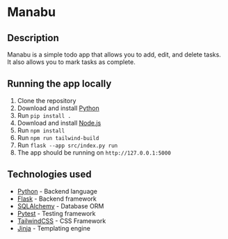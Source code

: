 # Manabu

## Description

Manabu is a simple todo app that allows you to add, edit, and delete tasks. It also allows you to mark tasks as
complete.

## Running the app locally

1. Clone the repository
2. Download and install [Python](https://www.python.org/downloads/)
3. Run `pip install .`
4. Download and install [Node.js](https://nodejs.org/en)
5. Run `npm install`
6. Run `npm run tailwind-build`
7. Run `flask --app src/index.py run`
8. The app should be running on `http://127.0.0.1:5000`

## Technologies used

- [Python](https://www.python.org/) - Backend language
- [Flask](https://flask.palletsprojects.com/en/3.0.x/) - Backend framework
- [SQLAlchemy](https://www.sqlalchemy.org/) - Database ORM
- [Pytest](https://www.pytest.org/) - Testing framework
- [TailwindCSS](https://tailwindcss.com/) - CSS Framework
- [Jinja](https://jinja.palletsprojects.com/en/3.1.x/) - Templating engine

